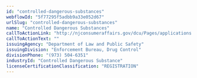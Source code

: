 ```yaml
---
id: "controlled-dangerous-substances"
webflowId: "5f77295f5adbb9a33e052d67"
urlSlug: "controlled-dangerous-substances"
name: "Controlled Dangerous Substances"
callToActionLink: "http://njconsumeraffairs.gov/dcu/Pages/applications.aspx"
callToActionText: ""
issuingAgency: "Department of Law and Public Safety"
issuingDivision: "Enforcement Bureau, Drug Control"
divisionPhone: "(973) 504-6351"
industryId: "Controlled Dangerous Substance"
licenseCertificationClassification: "REGISTRATION"
---
```

